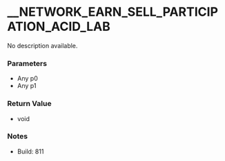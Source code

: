 # __NETWORK_EARN_SELL_PARTICIPATION_ACID_LAB

No description available.

### Parameters
* Any p0
* Any p1

### Return Value
* void

### Notes
* Build: 811

